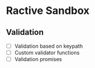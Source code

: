Ractive Sandbox
===============

Validation
----------

- [ ] Validation based on keypath 
- [ ] Custom validator functions 
- [ ] Validation promises 